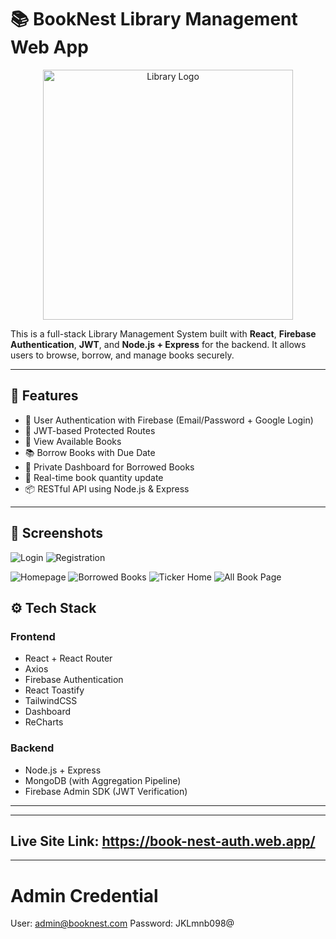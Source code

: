 # 📚 BookNest Library Management Web App

<p align="center">
  <img src="https://book-nest-auth.web.app/assets/bookNestLogo-5fkvElPU.png" alt="Library Logo" width="400"/>
</p>

This is a full-stack Library Management System built with **React**, **Firebase Authentication**, **JWT**, and **Node.js + Express** for the backend. It allows users to browse, borrow, and manage books securely.

---

## 🚀 Features

- 🔐 User Authentication with Firebase (Email/Password + Google Login)
- 🔑 JWT-based Protected Routes
- 📖 View Available Books
- 📚 Borrow Books with Due Date
- 👤 Private Dashboard for Borrowed Books
- 🔁 Real-time book quantity update
- 📦 RESTful API using Node.js & Express

---

## 📸 Screenshots

![Login](https://i.ibb.co/4Rwczv2d/Screenshot-11.png)
![Registration](https://i.ibb.co/1JwtDmJ8/Screenshot-12.png)

![Homepage](https://i.ibb.co/C38qnvm7/Screenshot-5.png)
![Borrowed Books](https://i.ibb.co/MDYXfnfL/Screenshot-4.png)
![Ticker Home](https://i.ibb.co/vCVkn6Gm/Screenshot-7.png)
![All Book Page](https://i.ibb.co/3yMLK0q8/Screenshot-9.png)

## ⚙️ Tech Stack

### Frontend

- React + React Router
- Axios
- Firebase Authentication
- React Toastify
- TailwindCSS
- Dashboard
- ReCharts

### Backend

- Node.js + Express
- MongoDB (with Aggregation Pipeline)
- Firebase Admin SDK (JWT Verification)

---

---

## Live Site Link: https://book-nest-auth.web.app/

---

# Admin Credential

User: admin@booknest.com
Password: JKLmnb098@

```

```
